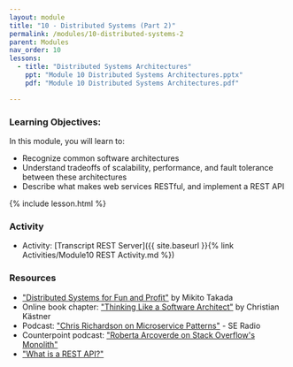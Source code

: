 ```yaml
---
layout: module
title: "10 - Distributed Systems (Part 2)"
permalink: /modules/10-distributed-systems-2
parent: Modules
nav_order: 10
lessons: 
  - title: "Distributed Systems Architectures"
    ppt: "Module 10 Distributed Systems Architectures.pptx"
    pdf: "Module 10 Distributed Systems Architectures.pdf"

---
```

### Learning Objectives:
In this module, you will learn to:
* Recognize common software architectures
* Understand tradeoffs of scalability, performance, and fault tolerance between these architectures
* Describe what makes web services RESTful, and implement a REST API

{% include lesson.html %}

### Activity
* Activity: [Transcript REST Server]({{ site.baseurl }}{% link Activities/Module10 REST Activity.md %})


### Resources
* ["Distributed Systems for Fun and Profit"](http://book.mixu.net/distsys/index.html) by Mikito Takada
* Online book chapter: ["Thinking Like a Software Architect"](https://ckaestne.medium.com/thinking-like-a-software-architect-121ea6919871)  by Christian Kästner
* Podcast: ["Chris Richardson on Microservice Patterns"](https://www.se-radio.net/2019/06/episode-370-chris-richardson-on-microservice-patterns/) - SE Radio
* Counterpoint podcast: ["Roberta Arcoverde on Stack Overflow's Monolith"](https://hanselminutes.com/847/engineering-stack-overflow-with-roberta-arcoverde)
* ["What is a REST API?"](https://www.sitepoint.com/rest-api/)